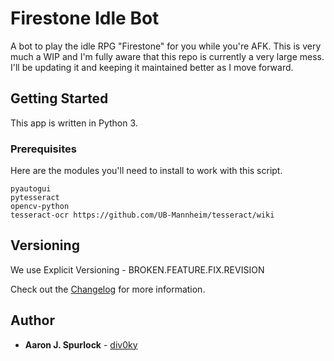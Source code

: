 # Firestone Idle Bot

A bot to play the idle RPG "Firestone" for you while you're AFK. This is very much a WIP and I'm fully aware that this repo is currently a very large mess. I'll be updating it and keeping it maintained better as I move forward.

## Getting Started

This app is written in Python 3.

### Prerequisites

Here are the modules you'll need to install to work with this script.

```
pyautogui
pytesseract
opencv-python
tesseract-ocr https://github.com/UB-Mannheim/tesseract/wiki
```

## Versioning

We use Explicit Versioning - BROKEN.FEATURE.FIX.REVISION

Check out the [Changelog](https://github.com/div0ky/fsb_idle/blob/master/CHANGELOG.md) for more information.

## Author

- **Aaron J. Spurlock** - [div0ky](https://github.com/div0ky)